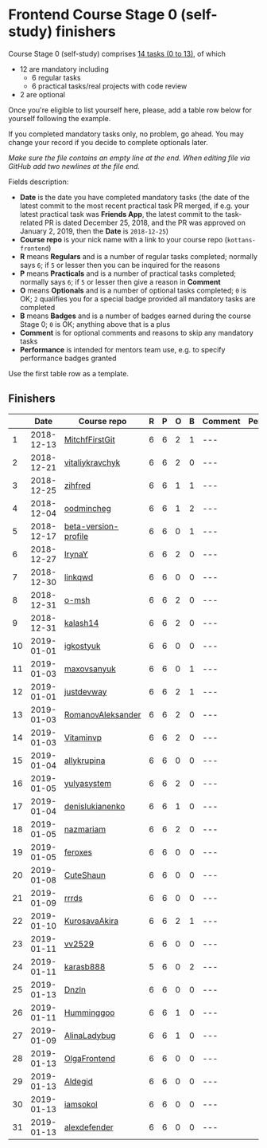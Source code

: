 # Frontend Course Stage 0 (self-study) finishers

Course Stage 0 (self-study) comprises
[14 tasks (0 to 13)](https://github.com/kottans/frontend/blob/master/contents.md),
of which
- 12 are mandatory including
  - 6 regular tasks
  - 6 practical tasks/real projects with code review
- 2 are optional

Once you're eligible to list yourself here, please, add
a table row below for yourself following the example.

If you completed mandatory tasks only, no problem, go ahead.
You may change your record if you decide to complete
optionals later.

_Make sure the file contains an empty line at the end._
_When editing file via GitHub add two newlines at the file end._

Fields description:
 * **Date** is the date you have completed mandatory tasks
   (the date of the latest commit to the most recent practical task PR merged,
   if e.g. your latest practical task was **Friends App**,
   the latest commit to the task-related PR is dated December 25, 2018,
   and the PR was approved on January 2, 2019,
   then the **Date** is `2018-12-25`)
 * **Course repo** is your nick name with a link to your
   course repo (`kottans-frontend`)
 * **R** means **Regulars** and is a number of regular tasks completed;
   normally says `6`; if `5` or lesser then you can
   be inquired for the reasons
 * **P** means **Practicals** and is a number of practical tasks completed;
   normally says `6`; if `5` or lesser then give a reason in **Comment**
 * **O** means **Optionals** and is a number of optional tasks
   completed;
   `0` is OK; `2` qualifies you for a special badge
   provided all mandatory tasks are completed
 * **B** means **Badges** and is a number of badges earned during
   the course Stage 0; `0` is OK; anything above that is a plus
 * **Comment** is for optional comments and reasons to skip any mandatory
   tasks
 * **Performance** is intended for mentors team use, e.g.
   to specify performance badges granted

Use the first table row as a template.

## Finishers

|  |    Date    | Course repo    | R | P | O | B | Comment | Performance |
|--| ---------- | -------------- | - | - | - | - | ------- | ----------- |
|1 | 2018-12-13 | [MitchfFirstGit](https://github.com/MitchfFirstGit/kottans-frontend) | 6 | 6 | 2 | 1 | --- | |
|2 | 2018-12-21 | [vitaliykravchyk](https://github.com/vitaliykravchyk/kottans-frontend) | 6 | 6 | 2 | 0 | --- | |
|3 | 2018-12-25 | [zihfred](https://github.com/zihfred/kottans-frontend) | 6 | 6 | 1 | 1 | --- | |
|4 | 2018-12-04 | [oodmincheg](https://github.com/oodmincheg/kottans-frontend) | 6 | 6 | 1 | 2 | --- | |
|5 | 2018-12-17 | [beta-version-profile](https://github.com/beta-version-profile/kottans-frontend) | 6 | 6 | 0 | 1 | --- | |
|6 | 2018-12-27 | [IrynaY](https://github.com/IrynaY/kottans-frontend) | 6 | 6 | 2 | 0 | --- | |
|7 | 2018-12-30 | [linkqwd](https://github.com/linkqwd/kottans_frontend) | 6 | 6 | 0 | 0 | --- | |
|8 | 2018-12-31 | [o-msh](https://github.com/o-msh/kottans-frontend) | 6 | 6 | 2 | 0 | --- | |
|9 | 2018-12-31 | [kalash14](https://github.com/kalash14/kottans-frontend) | 6 | 6 | 2 | 0 | --- | |
|10| 2019-01-01 | [igkostyuk](https://github.com/igkostyuk/kottans-frontend) | 6 | 6 | 0 | 0 | --- | |
|11| 2019-01-03 | [maxovsanyuk](https://github.com/maxovsanyuk/kottans-frontend) | 6 | 6 | 0 | 1 | --- | |
|12| 2019-01-01 | [justdevway](https://github.com/justdevway/kottans-frontend) | 6 | 6 | 2 | 1 | --- | |
|13| 2019-01-03 | [RomanovAleksander](https://github.com/RomanovAleksander/kottans-frontend) | 6 | 6 | 2 | 0 | --- | |
|14| 2019-01-03 | [Vitaminvp](https://github.com/Vitaminvp/kottans-frontend) | 6 | 6 | 2 | 0 | --- | |
|15| 2019-01-04 | [allykrupina](https://github.com/allykrupina/kottans-frontend) | 6 | 6 | 0 | 0 | --- | |
|16| 2019-01-05 | [yulyasystem](https://github.com/yulyasystem/kottans-frontend) | 6 | 6 | 2 | 0 | --- | |
|17| 2019-01-04 | [denislukianenko](https://github.com/denislukianenko/kottans-frontend) | 6 | 6 | 1 | 0 | --- | |
|18| 2019-01-05 | [nazmariam](https://github.com/nazmariam/kottans-frontend) | 6 | 6 | 2 | 0 | --- | |
|19| 2019-01-05 | [feroxes](https://github.com/feroxes/kottans_frontend) | 6 | 6 | 0 | 0 | --- | |
|20| 2019-01-08 | [CuteShaun](https://github.com/CuteShaun/kottans-frontend) | 6 | 6 | 0 | 0 | --- | |
|21| 2019-01-09 | [rrrds](https://github.com/rrrds/kottans-frontend) | 6 | 6 | 0 | 0 | --- | |
|22| 2019-01-10 | [KurosavaAkira](https://github.com/KurosavaAkira/kottans-frontend) | 6 | 6 | 2 | 1 | --- | |
|23| 2019-01-11 | [vv2529](https://github.com/vv2529/kottans-frontend) | 6 | 6 | 0 | 0 | --- | |
|24| 2019-01-11 | [karasb888](https://github.com/Karasb888/kottans-frontend) | 5 | 6 | 0 | 2 | --- | |
|25| 2019-01-13 | [Dnzln](https://github.com/dnzln/kottans-frontend) | 6 | 6 | 0 | 0 | --- | |
|26| 2019-01-11 | [Humminggoo](https://github.com/Humminggoo/kottans-frontend) | 6 | 6 | 1 | 0 | --- | |
|27| 2019-01-09 | [AlinaLadybug](https://github.com/AlinaLadybug/kottans-frontend) | 6 | 6 | 1 | 0 | --- | |
|28| 2019-01-13 | [OlgaFrontend](https://github.com/OlgaFrontend/kottans-frontend) | 6 | 6 | 0 | 0 | --- | |
|29| 2019-01-13 | [Aldegid](https://github.com/Aldegid/kottans-frontend) | 6 | 6 | 0 | 0 | --- | |
|30| 2019-01-13 | [iamsokol](https://github.com/iamsokol/kottans-frontend) | 6 | 6 | 0 | 0 | --- | |
|31| 2019-01-13 | [alexdefender](https://github.com/alexdefender/kottans-frontend) | 6 | 6 | 0 | 0 | --- | | 






